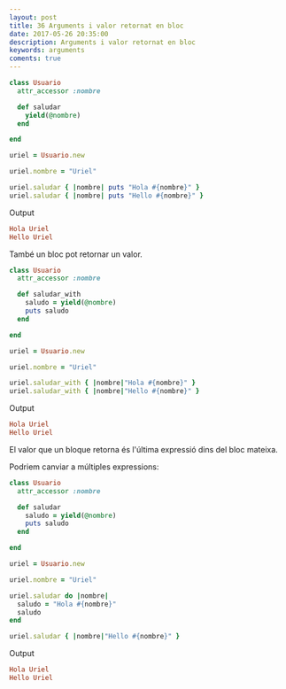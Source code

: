 ```yaml
---
layout: post
title: 36 Arguments i valor retornat en bloc
date: 2017-05-26 20:35:00
description: Arguments i valor retornat en bloc
keywords: arguments
coments: true
---
```


```ruby
class Usuario
  attr_accessor :nombre

  def saludar
    yield(@nombre)
  end

end

uriel = Usuario.new

uriel.nombre = "Uriel"

uriel.saludar { |nombre| puts "Hola #{nombre}" }
uriel.saludar { |nombre| puts "Hello #{nombre}" }
```

Output

```ruby
Hola Uriel
Hello Uriel
```

També un bloc pot retornar un valor.

```ruby
class Usuario
  attr_accessor :nombre

  def saludar_with
    saludo = yield(@nombre)
    puts saludo
  end

end

uriel = Usuario.new

uriel.nombre = "Uriel"

uriel.saludar_with { |nombre|"Hola #{nombre}" }
uriel.saludar_with { |nombre|"Hello #{nombre}" }
```
Output

```ruby
Hola Uriel
Hello Uriel
```

El valor que un bloque retorna és l'última expressió dins del bloc mateixa.

Podriem canviar a múltiples expressions:

```ruby
class Usuario
  attr_accessor :nombre

  def saludar
    saludo = yield(@nombre)
    puts saludo
  end

end

uriel = Usuario.new

uriel.nombre = "Uriel"

uriel.saludar do |nombre|
  saludo = "Hola #{nombre}"
  saludo
end

uriel.saludar { |nombre|"Hello #{nombre}" }
```

Output

```ruby
Hola Uriel
Hello Uriel
```


